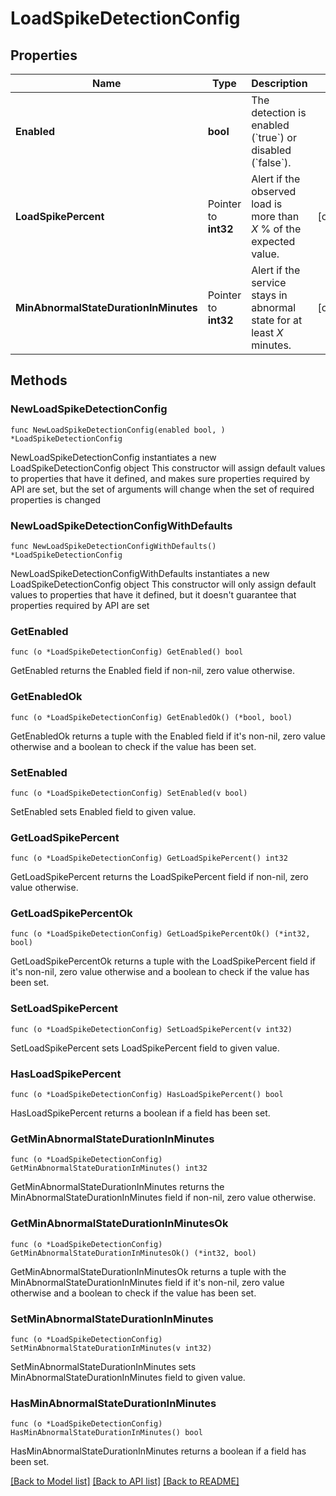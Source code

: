 # LoadSpikeDetectionConfig

## Properties

Name | Type | Description | Notes
------------ | ------------- | ------------- | -------------
**Enabled** | **bool** | The detection is enabled (&#x60;true&#x60;) or disabled (&#x60;false&#x60;). | 
**LoadSpikePercent** | Pointer to **int32** | Alert if the observed load is more than *X* % of the expected value. | [optional] 
**MinAbnormalStateDurationInMinutes** | Pointer to **int32** | Alert if the service stays in abnormal state for at least *X* minutes. | [optional] 

## Methods

### NewLoadSpikeDetectionConfig

`func NewLoadSpikeDetectionConfig(enabled bool, ) *LoadSpikeDetectionConfig`

NewLoadSpikeDetectionConfig instantiates a new LoadSpikeDetectionConfig object
This constructor will assign default values to properties that have it defined,
and makes sure properties required by API are set, but the set of arguments
will change when the set of required properties is changed

### NewLoadSpikeDetectionConfigWithDefaults

`func NewLoadSpikeDetectionConfigWithDefaults() *LoadSpikeDetectionConfig`

NewLoadSpikeDetectionConfigWithDefaults instantiates a new LoadSpikeDetectionConfig object
This constructor will only assign default values to properties that have it defined,
but it doesn't guarantee that properties required by API are set

### GetEnabled

`func (o *LoadSpikeDetectionConfig) GetEnabled() bool`

GetEnabled returns the Enabled field if non-nil, zero value otherwise.

### GetEnabledOk

`func (o *LoadSpikeDetectionConfig) GetEnabledOk() (*bool, bool)`

GetEnabledOk returns a tuple with the Enabled field if it's non-nil, zero value otherwise
and a boolean to check if the value has been set.

### SetEnabled

`func (o *LoadSpikeDetectionConfig) SetEnabled(v bool)`

SetEnabled sets Enabled field to given value.


### GetLoadSpikePercent

`func (o *LoadSpikeDetectionConfig) GetLoadSpikePercent() int32`

GetLoadSpikePercent returns the LoadSpikePercent field if non-nil, zero value otherwise.

### GetLoadSpikePercentOk

`func (o *LoadSpikeDetectionConfig) GetLoadSpikePercentOk() (*int32, bool)`

GetLoadSpikePercentOk returns a tuple with the LoadSpikePercent field if it's non-nil, zero value otherwise
and a boolean to check if the value has been set.

### SetLoadSpikePercent

`func (o *LoadSpikeDetectionConfig) SetLoadSpikePercent(v int32)`

SetLoadSpikePercent sets LoadSpikePercent field to given value.

### HasLoadSpikePercent

`func (o *LoadSpikeDetectionConfig) HasLoadSpikePercent() bool`

HasLoadSpikePercent returns a boolean if a field has been set.

### GetMinAbnormalStateDurationInMinutes

`func (o *LoadSpikeDetectionConfig) GetMinAbnormalStateDurationInMinutes() int32`

GetMinAbnormalStateDurationInMinutes returns the MinAbnormalStateDurationInMinutes field if non-nil, zero value otherwise.

### GetMinAbnormalStateDurationInMinutesOk

`func (o *LoadSpikeDetectionConfig) GetMinAbnormalStateDurationInMinutesOk() (*int32, bool)`

GetMinAbnormalStateDurationInMinutesOk returns a tuple with the MinAbnormalStateDurationInMinutes field if it's non-nil, zero value otherwise
and a boolean to check if the value has been set.

### SetMinAbnormalStateDurationInMinutes

`func (o *LoadSpikeDetectionConfig) SetMinAbnormalStateDurationInMinutes(v int32)`

SetMinAbnormalStateDurationInMinutes sets MinAbnormalStateDurationInMinutes field to given value.

### HasMinAbnormalStateDurationInMinutes

`func (o *LoadSpikeDetectionConfig) HasMinAbnormalStateDurationInMinutes() bool`

HasMinAbnormalStateDurationInMinutes returns a boolean if a field has been set.


[[Back to Model list]](../README.md#documentation-for-models) [[Back to API list]](../README.md#documentation-for-api-endpoints) [[Back to README]](../README.md)


